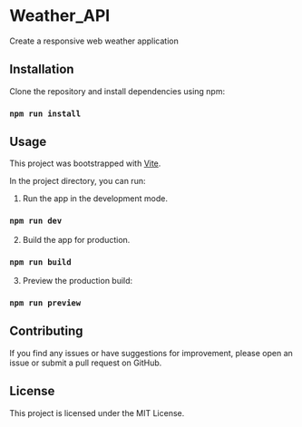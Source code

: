 # Weather_API
Create a responsive web weather application

## Installation
Clone the repository and install dependencies using npm:

### `npm run install`

##   Usage
This project was bootstrapped with [Vite](https://vitejs.dev/).

In the project directory, you can run:

1. Run the app in the development mode.
### `npm run dev`
2. Build the app for production.
### `npm run build`
3. Preview the production build:
### `npm run preview`

## Contributing
If you find any issues or have suggestions for improvement, please open an issue or submit a pull request on GitHub.

## License
This project is licensed under the MIT License.
